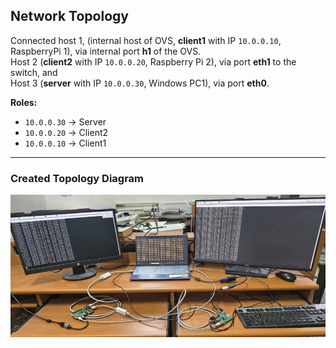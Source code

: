 ## Network Topology

Connected host 1, (internal host of OVS, **client1** with IP `10.0.0.10`, RaspberryPi 1), via internal port **h1** of the OVS.  
Host 2 (**client2** with IP `10.0.0.20`, Raspberry Pi 2), via port **eth1** to the switch, and  
Host 3 (**server** with IP `10.0.0.30`, Windows PC1), via port **eth0**.

**Roles:**
- `10.0.0.30` → Server  
- `10.0.0.20` → Client2  
- `10.0.0.10` → Client1  

---

### Created Topology Diagram
![My_Network_setup](images/topology_without_Controller.png)
